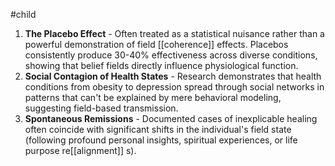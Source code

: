 #child 
1. **The Placebo Effect** - Often treated as a statistical nuisance rather than a powerful demonstration of field [[coherence]] effects. Placebos consistently produce 30-40% effectiveness across diverse conditions, showing that belief fields directly influence physiological function.
2. **Social Contagion of Health States** - Research demonstrates that health conditions from obesity to depression spread through social networks in patterns that can't be explained by mere behavioral modeling, suggesting field-based transmission.
3. **Spontaneous Remissions** - Documented cases of inexplicable healing often coincide with significant shifts in the individual's field state (following profound personal insights, spiritual experiences, or life purpose re[[alignment]] s).
